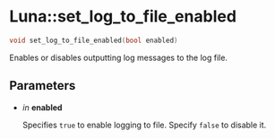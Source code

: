 # Luna::set_log_to_file_enabled

```c++
void set_log_to_file_enabled(bool enabled)
```

Enables or disables outputting log messages to the log file. 



## Parameters
* *in* **enabled**

    Specifies `true` to enable logging to file. Specify `false` to disable it. 

